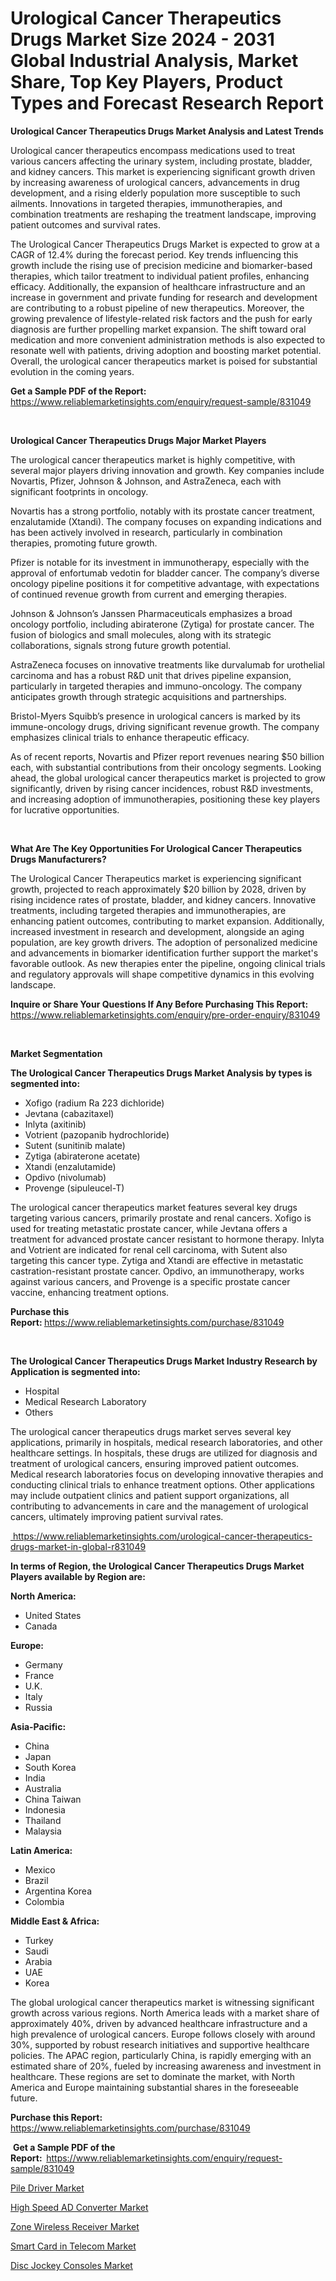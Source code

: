 <p><h1>Urological Cancer Therapeutics Drugs Market Size 2024 - 2031 Global Industrial Analysis, Market Share, Top Key Players, Product Types and Forecast Research Report</h1></p><p><strong>Urological Cancer Therapeutics Drugs Market Analysis and Latest Trends</strong></p>
<p><p>Urological cancer therapeutics encompass medications used to treat various cancers affecting the urinary system, including prostate, bladder, and kidney cancers. This market is experiencing significant growth driven by increasing awareness of urological cancers, advancements in drug development, and a rising elderly population more susceptible to such ailments. Innovations in targeted therapies, immunotherapies, and combination treatments are reshaping the treatment landscape, improving patient outcomes and survival rates.</p><p>The Urological Cancer Therapeutics Drugs Market is expected to grow at a CAGR of 12.4% during the forecast period. Key trends influencing this growth include the rising use of precision medicine and biomarker-based therapies, which tailor treatment to individual patient profiles, enhancing efficacy. Additionally, the expansion of healthcare infrastructure and an increase in government and private funding for research and development are contributing to a robust pipeline of new therapeutics. Moreover, the growing prevalence of lifestyle-related risk factors and the push for early diagnosis are further propelling market expansion. The shift toward oral medication and more convenient administration methods is also expected to resonate well with patients, driving adoption and boosting market potential. Overall, the urological cancer therapeutics market is poised for substantial evolution in the coming years.</p></p>
<p><strong>Get a Sample PDF of the Report:&nbsp;</strong> <a href="https://www.reliablemarketinsights.com/enquiry/request-sample/831049?utm_campaign=1620&utm_medium=2&utm_source=Github&utm_content=ia&utm_term=13102024&utm_id=urological-cancer-therapeutics-drugs">https://www.reliablemarketinsights.com/enquiry/request-sample/831049</a></p>
<p>&nbsp;</p>
<p><strong>Urological Cancer Therapeutics Drugs Major Market Players</strong></p>
<p><p>The urological cancer therapeutics market is highly competitive, with several major players driving innovation and growth. Key companies include Novartis, Pfizer, Johnson & Johnson, and AstraZeneca, each with significant footprints in oncology.</p><p>Novartis has a strong portfolio, notably with its prostate cancer treatment, enzalutamide (Xtandi). The company focuses on expanding indications and has been actively involved in research, particularly in combination therapies, promoting future growth.</p><p>Pfizer is notable for its investment in immunotherapy, especially with the approval of enfortumab vedotin for bladder cancer. The company’s diverse oncology pipeline positions it for competitive advantage, with expectations of continued revenue growth from current and emerging therapies.</p><p>Johnson & Johnson’s Janssen Pharmaceuticals emphasizes a broad oncology portfolio, including abiraterone (Zytiga) for prostate cancer. The fusion of biologics and small molecules, along with its strategic collaborations, signals strong future growth potential.</p><p>AstraZeneca focuses on innovative treatments like durvalumab for urothelial carcinoma and has a robust R&D unit that drives pipeline expansion, particularly in targeted therapies and immuno-oncology. The company anticipates growth through strategic acquisitions and partnerships.</p><p>Bristol-Myers Squibb’s presence in urological cancers is marked by its immune-oncology drugs, driving significant revenue growth. The company emphasizes clinical trials to enhance therapeutic efficacy.</p><p>As of recent reports, Novartis and Pfizer report revenues nearing $50 billion each, with substantial contributions from their oncology segments. Looking ahead, the global urological cancer therapeutics market is projected to grow significantly, driven by rising cancer incidences, robust R&D investments, and increasing adoption of immunotherapies, positioning these key players for lucrative opportunities.</p></p>
<p>&nbsp;</p>
<p><strong>What Are The Key Opportunities For Urological Cancer Therapeutics Drugs Manufacturers?</strong></p>
<p><p>The Urological Cancer Therapeutics market is experiencing significant growth, projected to reach approximately $20 billion by 2028, driven by rising incidence rates of prostate, bladder, and kidney cancers. Innovative treatments, including targeted therapies and immunotherapies, are enhancing patient outcomes, contributing to market expansion. Additionally, increased investment in research and development, alongside an aging population, are key growth drivers. The adoption of personalized medicine and advancements in biomarker identification further support the market's favorable outlook. As new therapies enter the pipeline, ongoing clinical trials and regulatory approvals will shape competitive dynamics in this evolving landscape.</p></p>
<p><strong>Inquire or Share Your Questions If Any Before Purchasing This Report:</strong> <a href="https://www.reliablemarketinsights.com/enquiry/pre-order-enquiry/831049?utm_campaign=1620&utm_medium=2&utm_source=Github&utm_content=ia&utm_term=13102024&utm_id=urological-cancer-therapeutics-drugs">https://www.reliablemarketinsights.com/enquiry/pre-order-enquiry/831049</a></p>
<p>&nbsp;</p>
<p><strong>Market Segmentation</strong></p>
<p><strong>The Urological Cancer Therapeutics Drugs Market Analysis by types is segmented into:</strong></p>
<p><ul><li>Xofigo (radium Ra 223 dichloride)</li><li>Jevtana (cabazitaxel)</li><li>Inlyta (axitinib)</li><li>Votrient (pazopanib hydrochloride)</li><li>Sutent (sunitinib malate)</li><li>Zytiga (abiraterone acetate)</li><li>Xtandi (enzalutamide)</li><li>Opdivo (nivolumab)</li><li>Provenge (sipuleucel-T)</li></ul></p>
<p><p>The urological cancer therapeutics market features several key drugs targeting various cancers, primarily prostate and renal cancers. Xofigo is used for treating metastatic prostate cancer, while Jevtana offers a treatment for advanced prostate cancer resistant to hormone therapy. Inlyta and Votrient are indicated for renal cell carcinoma, with Sutent also targeting this cancer type. Zytiga and Xtandi are effective in metastatic castration-resistant prostate cancer. Opdivo, an immunotherapy, works against various cancers, and Provenge is a specific prostate cancer vaccine, enhancing treatment options.</p></p>
<p><strong>Purchase this Report:&nbsp;</strong><a href="https://www.reliablemarketinsights.com/purchase/831049?utm_campaign=1620&utm_medium=2&utm_source=Github&utm_content=ia&utm_term=13102024&utm_id=urological-cancer-therapeutics-drugs">https://www.reliablemarketinsights.com/purchase/831049</a></p>
<p>&nbsp;</p>
<p><strong>The Urological Cancer Therapeutics Drugs Market Industry Research by Application is segmented into:</strong></p>
<p><ul><li>Hospital</li><li>Medical Research Laboratory</li><li>Others</li></ul></p>
<p><p>The urological cancer therapeutics drugs market serves several key applications, primarily in hospitals, medical research laboratories, and other healthcare settings. In hospitals, these drugs are utilized for diagnosis and treatment of urological cancers, ensuring improved patient outcomes. Medical research laboratories focus on developing innovative therapies and conducting clinical trials to enhance treatment options. Other applications may include outpatient clinics and patient support organizations, all contributing to advancements in care and the management of urological cancers, ultimately improving patient survival rates.</p></p>
<p><a href="https://www.reliablemarketinsights.com/urological-cancer-therapeutics-drugs-market-in-global-r831049?utm_campaign=1620&utm_medium=2&utm_source=Github&utm_content=ia&utm_term=13102024&utm_id=urological-cancer-therapeutics-drugs">&nbsp;https://www.reliablemarketinsights.com/urological-cancer-therapeutics-drugs-market-in-global-r831049</a></p>
<p><strong>In terms of Region, the Urological Cancer Therapeutics Drugs Market Players available by Region are:</strong></p>
<p>
    <p> <strong> North America: </strong>
        <ul>
            <li>United States</li>
            <li>Canada</li>
        </ul>
        </p> 
    <p> <strong> Europe: </strong>
        <ul>
            <li>Germany</li>
            <li>France</li>
            <li>U.K.</li>
            <li>Italy</li>
            <li>Russia</li>
        </ul>
        </p> 
    <p> <strong> Asia-Pacific: </strong>
        <ul>
            <li>China</li>
            <li>Japan</li>
            <li>South Korea</li>
            <li>India</li>
            <li>Australia</li>
            <li>China Taiwan</li>
            <li>Indonesia</li>
            <li>Thailand</li>
            <li>Malaysia</li>
        </ul>
        </p> 
    <p> <strong> Latin America: </strong>
        <ul>
            <li>Mexico</li>
            <li>Brazil</li>
            <li>Argentina Korea</li>
            <li>Colombia</li>
        </ul>
        </p> 
    <p> <strong> Middle East & Africa: </strong>
        <ul>
            <li>Turkey</li>
            <li>Saudi</li>
            <li>Arabia</li>
            <li>UAE</li>
            <li>Korea</li>
        </ul>
    </p>
    </p>
<p><p>The global urological cancer therapeutics market is witnessing significant growth across various regions. North America leads with a market share of approximately 40%, driven by advanced healthcare infrastructure and a high prevalence of urological cancers. Europe follows closely with around 30%, supported by robust research initiatives and supportive healthcare policies. The APAC region, particularly China, is rapidly emerging with an estimated share of 20%, fueled by increasing awareness and investment in healthcare. These regions are set to dominate the market, with North America and Europe maintaining substantial shares in the foreseeable future.</p></p>
<p><strong>Purchase this Report: </strong><a href="https://www.reliablemarketinsights.com/purchase/831049?utm_campaign=1620&utm_medium=2&utm_source=Github&utm_content=ia&utm_term=13102024&utm_id=urological-cancer-therapeutics-drugs">https://www.reliablemarketinsights.com/purchase/831049</a></p>
<p>&nbsp;<strong>Get a Sample PDF of the Report:&nbsp;&nbsp;</strong><a href="https://www.reliablemarketinsights.com/enquiry/request-sample/831049?utm_campaign=1620&utm_medium=2&utm_source=Github&utm_content=ia&utm_term=13102024&utm_id=urological-cancer-therapeutics-drugs">https://www.reliablemarketinsights.com/enquiry/request-sample/831049</a></p>
<p><strong></strong></p>
<p><p><a href="https://issuu.com/reportprime-2/docs/pile-driver-market-size-2030.pptx_05544170d68f56?utm_campaign=1620&utm_medium=2&utm_source=Github&utm_content=ia&utm_term=13102024&utm_id=urological-cancer-therapeutics-drugs">Pile Driver Market</a></p><p><a href="https://www.linkedin.com/pulse/investment-opportunities-high-speed-ad-converter-sector-htcbf?utm_campaign=1620&utm_medium=2&utm_source=Github&utm_content=ia&utm_term=13102024&utm_id=urological-cancer-therapeutics-drugs">High Speed AD Converter Market</a></p><p><a href="https://www.linkedin.com/pulse/global-zone-wireless-receiver-market-trends-forecasts-strategic-ox9ef?utm_campaign=1620&utm_medium=2&utm_source=Github&utm_content=ia&utm_term=13102024&utm_id=urological-cancer-therapeutics-drugs">Zone Wireless Receiver Market</a></p><p><a href="https://www.linkedin.com/pulse/smart-card-telecom-market-overview-regional-outlook-competitive-8onvf?utm_campaign=1620&utm_medium=2&utm_source=Github&utm_content=ia&utm_term=13102024&utm_id=urological-cancer-therapeutics-drugs">Smart Card in Telecom Market</a></p><p><a href="https://www.linkedin.com/pulse/disc-jockey-consoles-market-emerging-trends-future-prospects-period-opusf?utm_campaign=1620&utm_medium=2&utm_source=Github&utm_content=ia&utm_term=13102024&utm_id=urological-cancer-therapeutics-drugs">Disc Jockey Consoles Market</a></p></p>